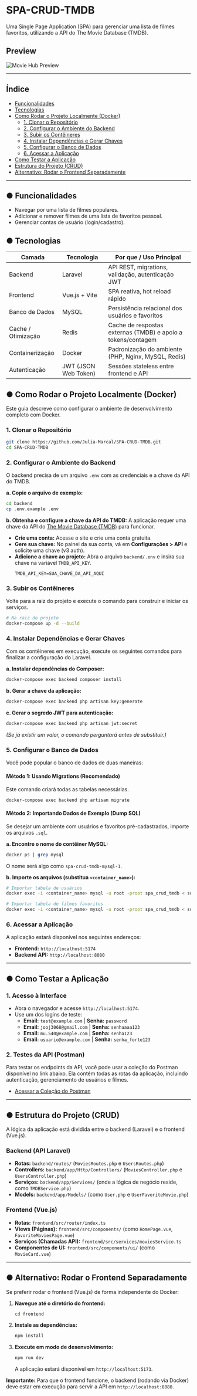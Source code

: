# SPA-CRUD-TMDB

Uma Single Page Application (SPA) para gerenciar uma lista de filmes favoritos, utilizando a API do The Movie Database (TMDB).

## Preview

![Movie Hub Preview](movie_hub_preview.png)

---

## Índice

- [Funcionalidades](#-funcionalidades)
- [Tecnologias](#-tecnologias)
- [Como Rodar o Projeto Localmente (Docker)](#-como-rodar-o-projeto-localmente-docker)
  - [1. Clonar o Repositório](#1-clonar-o-repositório)
  - [2. Configurar o Ambiente do Backend](#2-configurar-o-ambiente-do-backend)
  - [3. Subir os Contêineres](#3-subir-os-contêineres)
  - [4. Instalar Dependências e Gerar Chaves](#4-instalar-dependências-e-gerar-chaves)
  - [5. Configurar o Banco de Dados](#5-configurar-o-banco-de-dados)
  - [6. Acessar a Aplicação](#6-acessar-a-aplicação)
- [Como Testar a Aplicação](#-como-testar-a-aplicação)
- [Estrutura do Projeto (CRUD)](#-estrutura-do-projeto-crud)
- [Alternativo: Rodar o Frontend Separadamente](#-alternativo-rodar-o-frontend-separadamente)

---

## ● Funcionalidades

-   Navegar por uma lista de filmes populares.
-   Adicionar e remover filmes de uma lista de favoritos pessoal.
-   Gerenciar contas de usuário (login/cadastro).

## ● Tecnologias

| Camada | Tecnologia | Por que / Uso Principal |
|--------|------------|--------------------------|
| Backend | Laravel | API REST, migrations, validação, autenticação JWT |
| Frontend | Vue.js + Vite | SPA reativa, hot reload rápido |
| Banco de Dados | MySQL | Persistência relacional dos usuários e favoritos |
| Cache / Otimização | Redis | Cache de respostas externas (TMDB) e apoio a tokens/contagem |
| Containerização | Docker | Padronização do ambiente (PHP, Nginx, MySQL, Redis) |
| Autenticação | JWT (JSON Web Token) | Sessões stateless entre frontend e API |

## ● Como Rodar o Projeto Localmente (Docker)

Este guia descreve como configurar o ambiente de desenvolvimento completo com Docker.

### 1. Clonar o Repositório
```bash
git clone https://github.com/Julia-Marcal/SPA-CRUD-TMDB.git
cd SPA-CRUD-TMDB
```

### 2. Configurar o Ambiente do Backend

O backend precisa de um arquivo `.env` com as credenciais e a chave da API do TMDB.

**a. Copie o arquivo de exemplo:**
```bash
cd backend
cp .env.example .env
```

**b. Obtenha e configure a chave da API do TMDB:**
A aplicação requer uma chave da API do [The Movie Database (TMDB)](https://www.themoviedb.org) para funcionar.

-   **Crie uma conta:** Acesse o site e crie uma conta gratuita.
-   **Gere sua chave:** No painel da sua conta, vá em **Configurações > API** e solicite uma chave (v3 auth).
-   **Adicione a chave ao projeto:** Abra o arquivo `backend/.env` e insira sua chave na variável `TMDB_API_KEY`.
    ```env
    TMDB_API_KEY=SUA_CHAVE_DA_API_AQUI
    ```

### 3. Subir os Contêineres

Volte para a raiz do projeto e execute o comando para construir e iniciar os serviços.
```bash
# Na raiz do projeto
docker-compose up -d --build
```

### 4. Instalar Dependências e Gerar Chaves

Com os contêineres em execução, execute os seguintes comandos para finalizar a configuração do Laravel.

**a. Instalar dependências do Composer:**
```bash
docker-compose exec backend composer install
```

**b. Gerar a chave da aplicação:**
```bash
docker-compose exec backend php artisan key:generate
```

**c. Gerar o segredo JWT para autenticação:**
```bash
docker-compose exec backend php artisan jwt:secret
```
*(Se já existir um valor, o comando perguntará antes de substituir.)*

### 5. Configurar o Banco de Dados

Você pode popular o banco de dados de duas maneiras:

#### Método 1: Usando Migrations (Recomendado)
Este comando criará todas as tabelas necessárias.
```bash
docker-compose exec backend php artisan migrate
```

#### Método 2: Importando Dados de Exemplo (Dump SQL)
Se desejar um ambiente com usuários e favoritos pré-cadastrados, importe os arquivos `.sql`.

**a. Encontre o nome do contêiner MySQL:**
```bash
docker ps | grep mysql
```
O nome será algo como `spa-crud-tmdb-mysql-1`.

**b. Importe os arquivos (substitua `<container_name>`):**
```bash
# Importar tabela de usuários
docker exec -i <container_name> mysql -u root -proot spa_crud_tmdb < sql/movies_users.sql

# Importar tabela de filmes favoritos
docker exec -i <container_name> mysql -u root -proot spa_crud_tmdb < sql/movies_user_favorite_movies.sql
```

### 6. Acessar a Aplicação

A aplicação estará disponível nos seguintes endereços:
-   **Frontend:** `http://localhost:5174`
-   **Backend API:** `http://localhost:8080`

---

## ● Como Testar a Aplicação

### 1. Acesso à Interface
-   Abra o navegador e acesse `http://localhost:5174`.
-   Use um dos logins de teste:
    -   **Email:** `test@example.com` | **Senha:** `password`
    -   **Email:** `jooj3068@gmail.com` | **Senha:** `senhaaaa123`
    -   **Email:** `mu.540@example.com` | **Senha:** `senha123`
    -   **Email:** `usuario@example.com` | **Senha:** `senha_forte123`

### 2. Testes da API (Postman)
Para testar os endpoints da API, você pode usar a coleção do Postman disponível no link abaixo. Ela contém todas as rotas da aplicação, incluindo autenticação, gerenciamento de usuários e filmes.

-   [Acessar a Coleção do Postman](https://lively-satellite-334979.postman.co/workspace/SPA-CRUD-TMDB~21eba3c6-1bb1-436e-ab83-c4f30f63afc5/collection/25406751-4fcfe6bb-1a1c-42a9-8931-ec2d86c89327?action=share&creator=25406751)


---

## ● Estrutura do Projeto (CRUD)

A lógica da aplicação está dividida entre o backend (Laravel) e o frontend (Vue.js).

### Backend (API Laravel)
-   **Rotas:** `backend/routes/` (`MoviesRoutes.php` e `UsersRoutes.php`)
-   **Controllers:** `backend/app/Http/Controllers/` (`MoviesController.php` e `UsersController.php`)
-   **Serviços:** `backend/app/Services/` (onde a lógica de negócio reside, como `TMDBService.php`)
-   **Models:** `backend/app/Models/` (como `User.php` e `UserFavoriteMovie.php`)

### Frontend (Vue.js)
-   **Rotas:** `frontend/src/router/index.ts`
-   **Views (Páginas):** `frontend/src/components/` (como `HomePage.vue`, `FavoriteMoviesPage.vue`)
-   **Serviços (Chamadas API):** `frontend/src/services/moviesService.ts`
-   **Componentes de UI:** `frontend/src/components/ui/` (como `MovieCard.vue`)

---

## ● Alternativo: Rodar o Frontend Separadamente

Se preferir rodar o frontend (Vue.js) de forma independente do Docker:

1.  **Navegue até o diretório do frontend:**
    ```bash
    cd frontend
    ```

2.  **Instale as dependências:**
    ```bash
    npm install
    ```

3.  **Execute em modo de desenvolvimento:**
    ```bash
    npm run dev
    ```
    A aplicação estará disponível em `http://localhost:5173`.

**Importante:** Para que o frontend funcione, o backend (rodando via Docker) deve estar em execução para servir a API em `http://localhost:8080`.